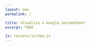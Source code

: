```yaml
---
layout: new
permalink: /

title: Visualize a Google Spreadsheet
excerpt: TODO

js: /assets/js/new.js
---
```


